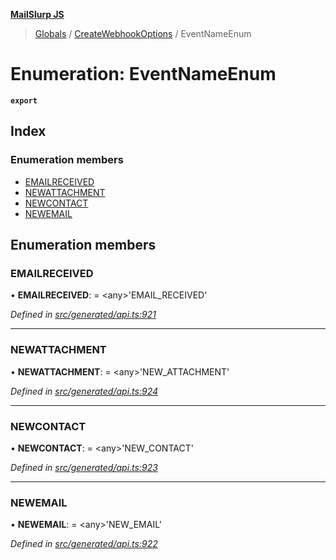 **[MailSlurp JS](../README.md)**

> [Globals](../README.md) / [CreateWebhookOptions](../modules/createwebhookoptions.md) / EventNameEnum

# Enumeration: EventNameEnum

**`export`** 

## Index

### Enumeration members

* [EMAILRECEIVED](createwebhookoptions.eventnameenum.md#emailreceived)
* [NEWATTACHMENT](createwebhookoptions.eventnameenum.md#newattachment)
* [NEWCONTACT](createwebhookoptions.eventnameenum.md#newcontact)
* [NEWEMAIL](createwebhookoptions.eventnameenum.md#newemail)

## Enumeration members

### EMAILRECEIVED

•  **EMAILRECEIVED**:  = \<any>'EMAIL\_RECEIVED'

*Defined in [src/generated/api.ts:921](https://github.com/mailslurp/mailslurp-client/blob/6b679b8/src/generated/api.ts#L921)*

___

### NEWATTACHMENT

•  **NEWATTACHMENT**:  = \<any>'NEW\_ATTACHMENT'

*Defined in [src/generated/api.ts:924](https://github.com/mailslurp/mailslurp-client/blob/6b679b8/src/generated/api.ts#L924)*

___

### NEWCONTACT

•  **NEWCONTACT**:  = \<any>'NEW\_CONTACT'

*Defined in [src/generated/api.ts:923](https://github.com/mailslurp/mailslurp-client/blob/6b679b8/src/generated/api.ts#L923)*

___

### NEWEMAIL

•  **NEWEMAIL**:  = \<any>'NEW\_EMAIL'

*Defined in [src/generated/api.ts:922](https://github.com/mailslurp/mailslurp-client/blob/6b679b8/src/generated/api.ts#L922)*
